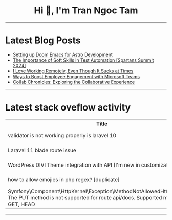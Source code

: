 <h1 align="center">Hi 👋, I'm Tran Ngoc Tam</h1>

---

# Latest Blog Posts 
<!-- BLOG-POST-LIST:START -->
- [Setting up Doom Emacs for Astro Development](https://dev.to/emiller/setting-up-doom-emacs-for-astro-development-2b4g)
- [The Importance of Soft Skills in Test Automation [Spartans Summit 2024]](https://dev.to/lambdatest/the-importance-of-soft-skills-in-test-automation-spartans-summit-2024-47c7)
- [I Love Working Remotely, Even Though It Sucks at Times](https://dev.to/lukeocodes/i-love-working-remotely-even-though-it-sucks-at-times-4g41)
- [Ways to Boost Employee Engagement with Microsoft Teams](https://dev.to/customguide/ways-to-boost-employee-engagement-with-microsoft-teams-35bk)
- [Collab Chronicles: Exploring the Collaborative Experience](https://dev.to/ijay/collab-chronicles-exploring-the-collaborative-experience-5284)
<!-- BLOG-POST-LIST:END -->

---

# Latest stack oveflow activity
<table>
  <tr><th>Title</th><th>Link</th></tr>
  <!-- STACKOVERFLOW:START --><tr><td>validator is not working properly is laravel 10</td><td>https://stackoverflow.com/questions/78372556/validator-is-not-working-properly-is-laravel-10</td></tr><tr><td>Laravel 11 blade route issue</td><td>https://stackoverflow.com/questions/78372462/laravel-11-blade-route-issue</td></tr><tr><td>WordPress DIVI Theme integration with API &lpar;I&#39;m new in customization&rpar;</td><td>https://stackoverflow.com/questions/78372432/wordpress-divi-theme-integration-with-api-im-new-in-customization</td></tr><tr><td>how to allow emojies in php regex? [duplicate]</td><td>https://stackoverflow.com/questions/78372426/how-to-allow-emojies-in-php-regex</td></tr><tr><td>Symfony\Component\HttpKernel\Exception\MethodNotAllowedHttpException: The PUT method is not supported for route api/docs. Supported methods: GET, HEAD</td><td>https://stackoverflow.com/questions/78372412/symfony-component-httpkernel-exception-methodnotallowedhttpexception-the-put-me</td></tr><!-- STACKOVERFLOW:END -->
</table>

---


